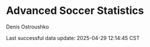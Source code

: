 # Advanced Soccer Statistics
Denis Ostroushko

<!-- gfm -->

Last successful data update: 2025-04-29 12:14:45 CST
